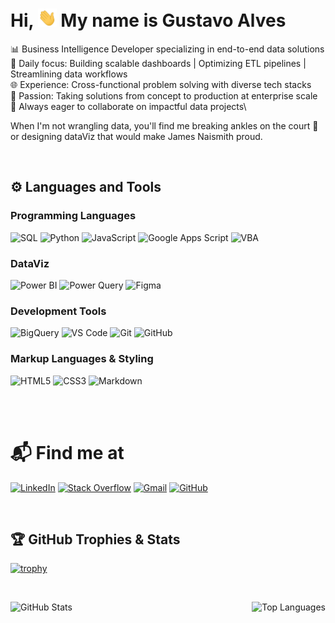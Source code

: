 # Hi, <img width="30px" margin="0px" src="https://raw.githubusercontent.com/ABSphreak/ABSphreak/master/gifs/Hi.gif"> My name is Gustavo Alves



📊 Business Intelligence Developer specializing in end-to-end data solutions\
🔧 Daily focus: Building scalable dashboards | Optimizing ETL pipelines | Streamlining data workflows\
🌐 Experience: Cross-functional problem solving with diverse tech stacks\
🚀 Passion: Taking solutions from concept to production at enterprise scale\
🤝 Always eager to collaborate on impactful data projects\

When I'm not wrangling data, you'll find me breaking ankles on the court 🏀 or designing dataViz that would make James Naismith proud.

<br />

## ⚙️ Languages and Tools

### Programming Languages
![SQL](https://img.shields.io/badge/-SQL-336791?style=flat&logo=amazon-dynamodb&logoColor=white)
![Python](https://img.shields.io/badge/-Python-3776AB?style=flat&logo=python&logoColor=white)
![JavaScript](https://img.shields.io/badge/-JavaScript-F7DF1E?style=flat&logo=javascript&logoColor=black)
![Google Apps Script](https://img.shields.io/badge/-Apps_Script-4285F4?style=flat&logo=google&logoColor=white)
![VBA](https://img.shields.io/badge/-VBA-512BD4?style=flat&logo=visual-basic&logoColor=white)

### DataViz
![Power BI](https://img.shields.io/badge/-Power_BI-F2C811?style=flat&logo=power-bi&logoColor=black)
![Power Query](https://img.shields.io/badge/-Power_Query-2BA5E0?style=flat&logo=power-bi&logoColor=white)
![Figma](https://img.shields.io/badge/-Figma-F24E1E?style=flat&logo=figma&logoColor=white)

### Development Tools
![BigQuery](https://img.shields.io/badge/-BigQuery-4285F4?style=flat&logo=google-bigquery&logoColor=white)
![VS Code](https://img.shields.io/badge/-VS_Code-007ACC?style=flat&logo=visual-studio-code&logoColor=white)
![Git](https://img.shields.io/badge/-Git-F05032?style=flat&logo=git&logoColor=white)
![GitHub](https://img.shields.io/badge/-GitHub-181717?style=flat&logo=github&logoColor=white)

### Markup Languages & Styling
![HTML5](https://img.shields.io/badge/-HTML5-E34F26?style=flat&logo=html5&logoColor=white)
![CSS3](https://img.shields.io/badge/-CSS3-1572B6?style=flat&logo=css3&logoColor=white)
![Markdown](https://img.shields.io/badge/-Markdown-000000?style=flat&logo=markdown&logoColor=white)

<br />
<br />

# 📬 Find me at

[![LinkedIn](https://img.shields.io/badge/LinkedIn-0A66C2?logo=linkedin&logoColor=white&style=flat)](https://www.linkedin.com/in/iamgusttaa)
[![Stack Overflow](https://img.shields.io/badge/Stack_Overflow-F58025?logo=stackoverflow&logoColor=white&style=flat)](https://www.stackoverflow.com/users/10920136/gustavo-alves)
[![Gmail](https://img.shields.io/badge/Gmail-EA4335?style=flat&logo=gmail&logoColor=white)](mailto:gustavo.ttaa97@gmail.com)
[![GitHub](https://img.shields.io/badge/GitHub-181717?logo=github&logoColor=white&style=flat)](https://www.github.com/goose-rep)

<br />

## 🏆 GitHub Trophies & Stats

[![trophy](https://github-profile-trophy.vercel.app/?username=goose-rep&theme=nord&column=8)](https://github.com/=goose-rep/github-profile-trophy)


<br />

<p align="center">
  <img align="left" src="https://github-readme-stats.vercel.app/api?username=goose-rep&show_icons=true&theme=react&hide_border=true&include_all_commits=true" alt="GitHub Stats" />
  <img align="right" src="https://github-readme-stats.vercel.app/api/top-langs/?username=goose-rep&layout=compact&theme=react&hide_border=true&langs_count=8" alt="Top Languages" />
</p>